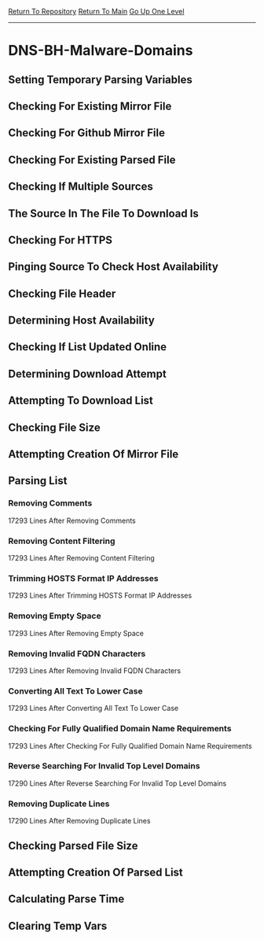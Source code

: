 [Return To Repository](https://github.com/deathbybandaid/piholeparser/)
[Return To Main](https://github.com/deathbybandaid/piholeparser/blob/master/RecentRunLogs/Mainlog.md)
[Go Up One Level](https://github.com/deathbybandaid/piholeparser/blob/master/RecentRunLogs/TopLevelScripts/30-Processing-Blacklists.md)
____________________________________
# DNS-BH-Malware-Domains
## Setting Temporary Parsing Variables
## Checking For Existing Mirror File
## Checking For Github Mirror File
## Checking For Existing Parsed File
## Checking If Multiple Sources
## The Source In The File To Download Is
## Checking For HTTPS
## Pinging Source To Check Host Availability
## Checking File Header
## Determining Host Availability
## Checking If List Updated Online
## Determining Download Attempt
## Attempting To Download List
## Checking File Size
## Attempting Creation Of Mirror File
## Parsing List
### Removing Comments
17293 Lines After Removing Comments
### Removing Content Filtering
17293 Lines After Removing Content Filtering
### Trimming HOSTS Format IP Addresses
17293 Lines After Trimming HOSTS Format IP Addresses
### Removing Empty Space
17293 Lines After Removing Empty Space
### Removing Invalid FQDN Characters
17293 Lines After Removing Invalid FQDN Characters
### Converting All Text To Lower Case
17293 Lines After Converting All Text To Lower Case
### Checking For Fully Qualified Domain Name Requirements
17293 Lines After Checking For Fully Qualified Domain Name Requirements
### Reverse Searching For Invalid Top Level Domains
17290 Lines After Reverse Searching For Invalid Top Level Domains
### Removing Duplicate Lines
17290 Lines After Removing Duplicate Lines
## Checking Parsed File Size
## Attempting Creation Of Parsed List
## Calculating Parse Time
## Clearing Temp Vars
